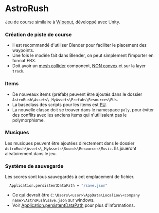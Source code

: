 # AstroRush
Jeu de course similaire à [Wipeout](https://en.wikipedia.org/wiki/Wipeout_(video_game_series)), développé avec Unity.

### Création de piste de course
- Il est recommandé d'utiliser Blender pour faciliter le placement des waypoints.
- Une fois le modèle fait dans Blender, on peut simplement l'importer en format FBX.
- Doit avoir un [mesh collider](https://docs.unity3d.com/ScriptReference/MeshCollider.html) component, [NON convex](https://docs.unity3d.com/ScriptReference/MeshCollider-convex.html) et sur la layer `track`.

### Items
- De nouveaux items (préfab) peuvent être ajoutés dans le dossier `AstroRush\Assets\_MyAssets\Prefabs\Resources\PUs`.
- La baseclass des scripts pour les items est [PU](https://github.com/vinidorion/AstroRush/blob/main/Assets/_MyAssets/Scripts/PowerUp/testpoly/PU.cs).
- La nouvelle classe doit se trouver dans le namespace `poly`, pour éviter des conflits avec les anciens items qui n'utilisaient pas le polymorphisme.

### Musiques
Les musiques peuvent être ajoutées directement dans le dossier `AstroRush\Assets\_MyAssets\Sounds\Resources\Music`. Ils joueront aléatoirement dans le jeu.

### Système de sauvegarde
Les scores sont tous sauvegardés à cet emplacement de fichier.
```bash
  Application.persistentDataPath + "/save.json"
```
- Ce qui devrait être `C:\Users\<user>\AppData\LocalLow\<company name>\AstroRush\save.json` sur windows.
- Voir [Application.persistentDataPath](https://docs.unity3d.com/ScriptReference/Application-persistentDataPath.html) pour plus d'informations.
